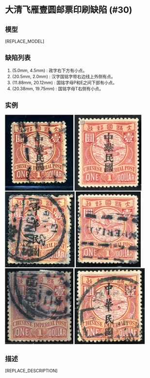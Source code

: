 # 大清飞雁壹圆邮票印刷缺陷 (#30)

## 模型
[REPLACE_MODEL]

## 缺陷列表
1. (5.0mm, 4.5mm) :  政字右下方有小点。
1. (20.5mm, 2.0mm) :  汉字国铭字带右边线上外侧有点。
1. (11.88mm, 20.12mm) :  国铭字母P和E之间下部有小点。
1. (20.38mm, 19.75mm) :  国铭字母T右侧有小点。


## 实例
<img src="2009-07-24_00026944009A.jpg" height=250/>
<img src="2012-08-15_00067111020A.jpg" height=250/>
<img src="2013-03-01_00103174084A.jpg" height=250/>
<img src="2014-02-12_00136495101A.jpg" height=250/>
<img src="2015-05-18_00177549107A.jpg" height=250/>
<img src="2015-08-21_00187370028A.jpg" height=250/>


## 描述
[REPLACE_DESCRIPTION]
